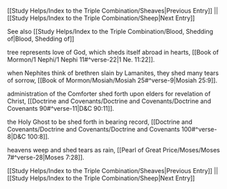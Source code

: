 [[Study Helps/Index to the Triple Combination/Sheaves|Previous Entry]]  ||  [[Study Helps/Index to the Triple Combination/Sheep|Next Entry]]

 See also [[Study Helps/Index to the Triple Combination/Blood, Shedding of|Blood, Shedding of]]

 tree represents love of God, which sheds itself abroad in hearts, [[Book of Mormon/1 Nephi/1 Nephi 11#^verse-22|1 Ne. 11:22]].

 when Nephites think of brethren slain by Lamanites, they shed many tears of sorrow, [[Book of Mormon/Mosiah/Mosiah 25#^verse-9|Mosiah 25:9]].

 administration of the Comforter shed forth upon elders for revelation of Christ, [[Doctrine and Covenants/Doctrine and Covenants/Doctrine and Covenants 90#^verse-11|D&C 90:11]].

 the Holy Ghost to be shed forth in bearing record, [[Doctrine and Covenants/Doctrine and Covenants/Doctrine and Covenants 100#^verse-8|D&C 100:8]].

 heavens weep and shed tears as rain, [[Pearl of Great Price/Moses/Moses 7#^verse-28|Moses 7:28]].

[[Study Helps/Index to the Triple Combination/Sheaves|Previous Entry]]  ||  [[Study Helps/Index to the Triple Combination/Sheep|Next Entry]]